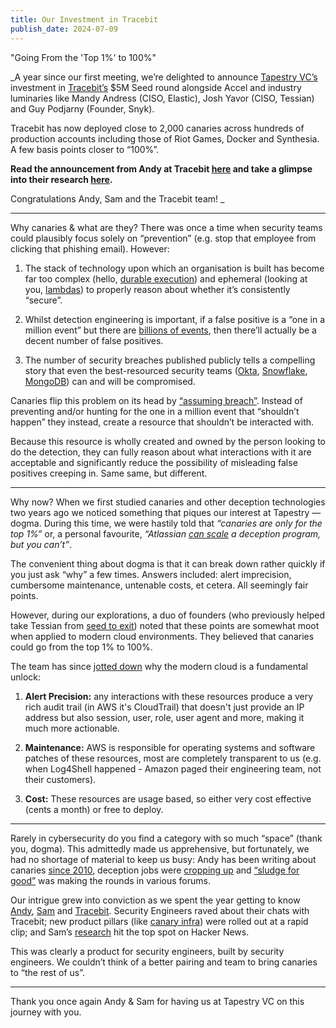 ```yaml
---
title: Our Investment in Tracebit
publish_date: 2024-07-09
---
```


"Going From the 'Top 1%' to 100%"

_A year since our first meeting, we’re delighted to announce [Tapestry VC’s](https://www.tapestry.vc/) investment in [Tracebit’s](https://tracebit.com/) $5M Seed round alongside Accel and industry luminaries like Mandy Andress (CISO, Elastic), Josh Yavor (CISO, Tessian) and Guy Podjarny (Founder, Snyk).

Tracebit has now deployed close to 2,000 canaries across hundreds of production accounts including those of Riot Games, Docker and Synthesia. A few basis points closer to “100%”.

**Read the announcement from Andy at Tracebit [here](https://www.linkedin.com/posts/andy-m-smith_tracebit-announces-5m-fundraise-to-bring-activity-7216358971501068288-0gYs) and take a glimpse into their research [here](https://tracebit.com/blog).**

Congratulations Andy, Sam and the Tracebit team! 
_

---

Why canaries & what are they? There was once a time when security teams could plausibly focus solely on “prevention” (e.g. stop that employee from clicking that phishing email). However:

1. The stack of technology upon which an organisation is built has become far too complex (hello, [durable execution](https://whynowtech.substack.com/p/restate-and-durable-execution)) and ephemeral (looking at you, [lambdas](https://docs.aws.amazon.com/lambda/latest/dg/welcome.html#:~:text=The%20Lambda%20service%20runs%20your%20function%20only%20when%20needed%20and%20scales%20automatically.)) to properly reason about whether it’s consistently “secure”.

2. Whilst detection engineering is important, if a false positive is a “one in a million event” but there are [billions of events](https://blog.zomato.com/building-a-cost-effective-logging-platform-using-clickhouse-for-petabyte-scale#:~:text=With%20a%20maximum%20production%20rate%20of%20150%20million%20logs%20per%20minute%2C%20this%20leads%20to%20the%20production%20of%20over%2050%20TB%20of%20uncompressed%20logs%20per%20day.%C2%A0), then there’ll actually be a decent number of false positives.

3. The number of security breaches published publicly tells a compelling story that even the best-resourced security teams ([Okta](https://techcrunch.com/2023/11/29/okta-admits-hackers-accessed-data-on-all-customers-during-recent-breach/), [Snowflake](https://www.wired.com/story/snowflake-breach-advanced-auto-parts-lendingtree/), [MongoDB](https://www.threatdown.com/blog/mongodb-warns-customers-about-data-breach-after-cyberattack/)) can and will be compromised.

Canaries flip this problem on its head by [“assuming breach”](https://www.darkreading.com/vulnerabilities-threats/after-the-uber-breach-3-questions-all-cisos-should-ask-themselves-#:~:text=As%20the%20CISO%20for%20a%20security%20vendor%2C%20I%20know%20all%20too%20well%20the%20motivation%20and%20determination%20of%20bad%20actors%20and%20nation%20states.%20I%20also%20understand%20the%20odds%20organizations%20face%20in%20falling%20victim%20to%20an%20attack%20%E2%80%94%20organizations%20must%20assume%20they%27ll%20be%20breached.%20What%20will%20you%20do%20when%20that%20happens%3F). Instead of preventing and/or hunting for the one in a million event that “shouldn’t happen” they instead, create a resource that shouldn’t be interacted with.

Because this resource is wholly created and owned by the person looking to do the detection, they can fully reason about what interactions with it are acceptable and significantly reduce the possibility of misleading false positives creeping in. Same same, but different.

---

Why now? When we first studied canaries and other deception technologies two years ago we noticed something that piques our interest at Tapestry — dogma. During this time, we were hastily told that _“canaries are only for the top 1%”_ or, a personal favourite, _“Atlassian [can scale](https://www.youtube.com/watch?v=sK1vYPbXtfc) a deception program, but you can’t”_.

The convenient thing about dogma is that it can break down rather quickly if you just ask “why” a few times. Answers included: alert imprecision, cumbersome maintenance, untenable costs, et cetera. All seemingly fair points.

However, during our explorations, a duo of founders (who previously helped take Tessian from [seed to exit](https://www.tessian.com/blog/proofpoint-announces-intent-to-acquire-tessian/)) noted that these points are somewhat moot when applied to modern cloud environments. They believed that canaries could go from the top 1% to 100%.

The team has since [jotted down](https://tracebit.com/blog/canary-infra-bringing-honeypots-towards-general-adoption) why the modern cloud is a fundamental unlock: 

1. **Alert Precision:** any interactions with these resources produce a very rich audit trail (in AWS it's CloudTrail) that doesn't just provide an IP address but also session, user, role, user agent and more, making it much more actionable.

2. **Maintenance:** AWS is responsible for operating systems and software patches of these resources, most are completely transparent to us (e.g. when Log4Shell happened - Amazon paged their engineering team, not their customers).

3. **Cost:** These resources are usage based, so either very cost effective (cents a month) or free to deploy.

---

Rarely in cybersecurity do you find a category with so much “space” (thank you, dogma). This admittedly made us apprehensive, but fortunately, we had no shortage of material to keep us busy: Andy has been writing about canaries [since 2010](https://andrewmichaelsmith.com/2010/10/honeypot-hosting/), deception jobs were [cropping up](https://gamejobs.co/Staff-Security-Engineer-Information-Security-Deception-Technology-at-Riot-Games) and [“sludge for good”](https://nsarchive.gwu.edu/sites/default/files/documents/rmsj3h-751x3/2022-11-29-arXiv-Sludge-for-Good-Slowing-and-Imposing-Costs-on-Cyber-Attackers-Cornell%20Tech.pdf) was making the rounds in various forums.

Our intrigue grew into conviction as we spent the year getting to know [Andy](https://www.linkedin.com/in/andy-m-smith?miniProfileUrn=urn%3Ali%3Afs_miniProfile%3AACoAAC3eNrkBQ5WM_8vlVIk5pHx5rZPkO6Y-Gls&lipi=urn%3Ali%3Apage%3Ad_flagship3_search_srp_all%3BzTw1%2BqlhR5%2Bs2qO6fEtOmQ%3D%3D), [Sam](https://www.linkedin.com/in/sam-j-cox?miniProfileUrn=urn%3Ali%3Afs_miniProfile%3AACoAABG4zecBc2mz1ZKKaiwDlfyIFRkQ88j7juU&lipi=urn%3Ali%3Apage%3Ad_flagship3_search_srp_all%3Bow%2F73bHqSpC7vo%2BE1TSxqw%3D%3D) and [Tracebit](https://tracebit.com/). Security Engineers raved about their chats with Tracebit; new product pillars (like [canary infra](https://tracebit.com/blog/canary-infra-bringing-honeypots-towards-general-adoption)) were rolled out at a rapid clip; and Sam’s [research](https://tracebit.com/blog/how-to-find-the-aws-account-id-of-any-s3-bucket) hit the top spot on Hacker News.

This was clearly a product for security engineers, built by security engineers. We couldn’t think of a better pairing and team to bring canaries to “the rest of us”.

---

Thank you once again Andy & Sam for having us at Tapestry VC on this journey with you.
